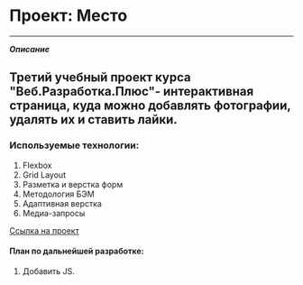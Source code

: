 # Проект: Место
___________________________________________________________

**_Описание_**

## Третий учебный проект курса "Веб.Разработка.Плюс"- интерактивная страница, куда можно добавлять фотографии, удалять их и ставить лайки.

### Используемые технологии:
1. Flexbox
2. Grid Layout
3. Разметка и верстка форм
4. Методология БЭМ
5. Адаптивная верстка
6. Медиа-запросы

[Ссылка на проект](https://falor89.github.io/mesto-project/)

#### План по дальнейшей разработке:
1. Добавить JS.
